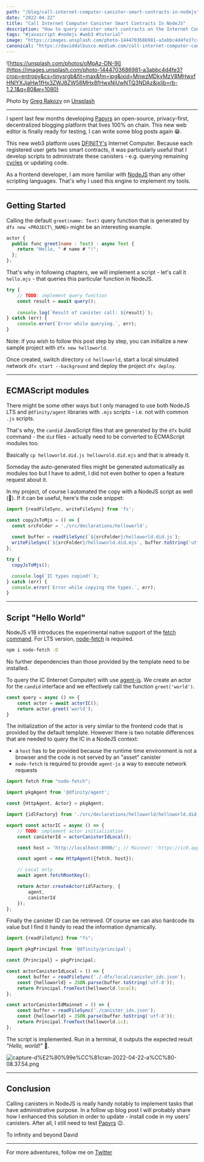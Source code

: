 ```yaml
---
path: "/blog/call-internet-computer-canister-smart-contracts-in-nodejs"
date: "2022-04-22"
title: "Call Internet Computer Canister Smart Contracts In NodeJS"
description: "How to query canister smart contracts on the Internet Computer in a NodeJS context."
tags: "#javascript #nodejs #web3 #tutorial"
image: "https://images.unsplash.com/photo-1444703686981-a3abbc4d4fe3?crop=entropy&cs=tinysrgb&fit=max&fm=jpg&ixid=MnwzMDkyMzV8MHwxfHNlYXJjaHw1fHx3ZWJ8ZW58MHx8fHwxNjUwNTQ3NDAz&ixlib=rb-1.2.1&q=80&w=1080"
canonical: "https://daviddalbusco.medium.com/call-internet-computer-canister-smart-contracts-in-nodejs-ce1d495d95ce"
---
```


![https://unsplash.com/photos/oMpAz-DN-9I](https://images.unsplash.com/photo-1444703686981-a3abbc4d4fe3?crop=entropy&cs=tinysrgb&fit=max&fm=jpg&ixid=MnwzMDkyMzV8MHwxfHNlYXJjaHw1fHx3ZWJ8ZW58MHx8fHwxNjUwNTQ3NDAz&ixlib=rb-1.2.1&q=80&w=1080)

Photo by [Greg Rakozy](https://unsplash.com/@grakozy?utm_source=Papyrs&utm_medium=referral) on [Unsplash](https://unsplash.com/?utm_source=unsplash&utm_medium=referral&utm_content=creditCopyText)
* * *
I spent last few months developing [Papyrs](https://papy.rs/) an open-source, privacy-first, decentralized blogging platform that lives 100% on chain. This new web editor is finally ready for testing, I can write some blog posts again 😁.

This new web3 platform uses [DFINITY's](https://dfinity.org/) Internet Computer. Because each registered user gets two smart contracts, it was particularly useful that I develop scripts to administrate these canisters - e.g. querying remaining [cycles](https://smartcontracts.org/docs/developers-guide/concepts/tokens-cycles.html) or updating code.

As a frontend developer, I am more familiar with [NodeJS](https://nodejs.org/en/) than any other scripting languages. That's why I used this engine to implement my tools.
* * *
## Getting Started
Calling the default `greet(name: Text)` query function that is generated by `dfx new <PROJECT\_NAME>` might be an interesting example.

```javascript
actor {
  public func greet(name : Text) : async Text {
    return "Hello, " # name # "!";
  };
};
```

That's why in following chapters, we will implement a script - let's call it `hello.mjs` - that queries this particular function in NodeJS.

```javascript
try {
    // TODO: implement query function
    const result = await query();
    
    console.log(`Result of canister call: ${result}`);
} catch (err) {
    console.error(`Error while querying.`, err);
}
```

Note: if you wish to follow this post step by step, you can initialize a new sample project with `dfx new helloworld`.

Once created, switch directory `cd helloworld`, start a local simulated network `dfx start --background` and deploy the project `dfx deploy`.
* * *

## ECMAScript modules
There might be some other ways but I only managed to use both NodeJS LTS and `@dfinity/agent` libraries with `.mjs` scripts - i.e. not with common `.js` scripts.

That's why, the `candid` JavaScript files that are generated by the `dfx` build command - the `did` files - actually need to be converted to ECMAScript modules too.


Basically `cp helloworld.did.js hellowrold.did.mjs` and that is already it.

Someday the auto-generated files might be generated automatically as modules too but I have to admit, I did not even bother to open a feature request about it.

In my project, of course I automated the copy with a NodeJS script as well (🤪). If it can be useful, here's the code snippet:



```javascript
import {readFileSync, writeFileSync} from 'fs';

const copyJsToMjs = () => {
  const srcFolder = './src/declarations/helloworld';
  
  const buffer = readFileSync(`${srcFolder}/helloworld.did.js`);
  writeFileSync(`${srcFolder}/helloworld.did.mjs`, buffer.toString('utf-8'));
};

try {
  copyJsToMjs();

  console.log(`IC types copied!`);
} catch (err) {
  console.error(`Error while copying the types.`, err);
}
```


* * *

## Script "Hello World"
NodeJS v18 introduces the experimental native support of the [fetch command](https://nodejs.org/en/blog/announcements/v18-release-announce/). For LTS version, [node-fetch](https://github.com/node-fetch/node-fetch) is required.

```bash
npm i node-fetch -D
```

No further dependencies than those provided by the template need to be installed.


To query the IC (Internet Computer) with use [agent-js](https://github.com/dfinity/agent-js). We create an actor for the `candid` interface and we effectively call the function `greet('world')`.

```javascript
const query = async () => {
    const actor = await actorIC();
    return actor.greet('world');
}
```

The initialization of the actor is very similar to the frontend code that is provided by the default template. However there is two notable differences that are needed to query the IC in a NodeJS context:

*   a `host` has to be provided because the runtime time environment is not a browser and the code is not served by an "asset" canister
*   `node-fetch` is required to provide `agent-js` a way to execute network requests


```javascript
import fetch from "node-fetch";

import pkgAgent from '@dfinity/agent';

const {HttpAgent, Actor} = pkgAgent;

import {idlFactory} from './src/declarations/helloworld/helloworld.did.mjs';

export const actorIC = async () => {
    // TODO: implement actor initialization
    const canisterId = actorCanisterIdLocal();

    const host = 'http://localhost:8000/'; // Mainnet: 'https://ic0.app'

    const agent = new HttpAgent({fetch, host});

    // Local only
    await agent.fetchRootKey();

    return Actor.createActor(idlFactory, {
        agent,
        canisterId
    });
};
```


Finally the canister ID can be retrieved. Of course we can also hardcode its value but I find it handy to read the information dynamically.

```javascript
import {readFileSync} from "fs";

import pkgPrincipal from '@dfinity/principal';

const {Principal} = pkgPrincipal;

const actorCanisterIdLocal = () => {
    const buffer = readFileSync('./.dfx/local/canister_ids.json');
    const {helloworld} = JSON.parse(buffer.toString('utf-8'));
    return Principal.fromText(helloworld.local);
};

const actorCanisterIdMainnet = () => {
    const buffer = readFileSync('./canister_ids.json');
    const {helloworld} = JSON.parse(buffer.toString('utf-8'));
    return Principal.fromText(helloworld.ic);
};
```

The script is implemented. Run in a terminal, it outputs the expected result *"Hello, world!"* 🥳.

![capture-d%E2%80%99e%CC%81cran-2022-04-22-a%CC%80-08.37.54.png](https://6zvwc-sqaaa-aaaal-aalma-cai.raw.ic0.app/images/capture-d%E2%80%99e%CC%81cran-2022-04-22-a%CC%80-08.37.54.png?token=3DCOCTbgqYQNdkYhdao8d)
* * *
## Conclusion
Calling canisters in NodeJS is really handy notably to implement tasks that have administrative purpose. In a follow up blog post I will probably share how I enhanced this solution in order to update - install code in my users' canisters. After all, I still need to test [Papyrs](https://papy.rs) 😉.

To infinity and beyond
David

* * *

For more adventures, follow me on [Twitter](https://twitter.com/daviddalbusco)
